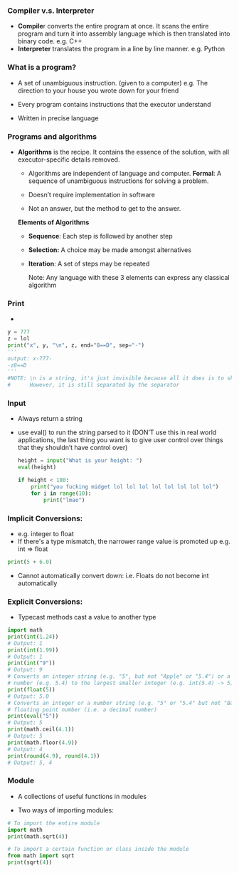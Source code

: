 
### Compiler v.s. Interpreter

-   **Compile**r converts the entire program at once. It scans the entire program and turn it into assembly language which is then translated into binary code. e.g. C++
-   **Interpreter** translates the program in a line by line manner. e.g. Python

### What is a program?

-   A set of unambiguous instruction. (given to a computer)
    e.g. The direction to your house you wrote down for your friend
    
-   Every program contains instructions that the executor understand
-   Written in precise language
    

### Programs and algorithms

-   **Algorithms** is the recipe. It contains the essence of the solution, with all executor-specific details removed.
    
    -   Algorithms are independent of language and computer.
		**Formal**: A sequence of unambiguous instructions for solving a problem.

    -   Doesn’t require implementation in software
    
    -   Not an answer, but the method to get to the answer.
    
    **Elements of Algorithms**
    
    -   **Sequence**: Each step is followed by another step
        
    -   **Selection:** A choice may be made amongst alternatives
        
    -   **Iteration**: A set of steps may be repeated
        
        Note: Any language with these 3 elements can express any classical algorithm
        

### Print
* 

```python
y = 777
z = lol
print("x", y, "\n", z, end="8==D", sep="-")
'''
output: x-777-
-z8==D
'''
#NOTE: \n is a string, it's just invisible because all it does is to skip a line.
#      However, it is still separated by the separator
```

### Input

-   Always return a string
    
-   use eval() to run the string parsed to it (DON’T use this in real world applications, the last thing you want is to give user control over things that they shouldn’t have control over)
    
    ```python
    height = input("What is your height: ")
    eval(height)
    
    if height < 180:
        print("you fucking midget lol lol lol lol lol lol lol lol")
        for i in range(10):
            print("lmao")
    ```

### Implicit Conversions:

* e.g. integer to float
* If there's a type mismatch, the narrower range value is promoted up
	e.g. int => float
```python
print(5 + 6.0)
```
* Cannot automatically convert down: i.e. Floats do not become int automatically

### Explicit Conversions:

* Typecast methods cast a value to another type

```python
import math
print(int(1.24))
# Output: 1
print(int(1.99))
# Output: 1
print(int("9"))
# Output: 9
# Converts an integer string (e.g. "5", but not "Apple" or "5.4") or a floating point
# number (e.g. 5.4) to the largest smaller integer (e.g. int(5.4) -> 5)
print(float(5))
# Output: 5.0
# Converts an integer or a number string (e.g. "5" or "5.4" but not "Banana") to a
# floating point number (i.e. a decimal number)
print(eval("5"))
# Output: 5
print(math.ceil(4.1))
# Output: 5
print(math.floor(4.9))
# Output: 4
print(round(4.9), round(4.1))
# Output: 5, 4
```

### Module

* A collections of useful functions in modules

* Two ways of importing modules: 
```python
# To import the entire module
import math
print(math.sqrt(4))
```
```python
# To import a certain function or class inside the module
from math import sqrt
print(sqrt(4))
```